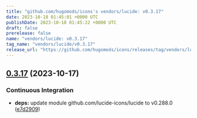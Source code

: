 ```yaml
---
title: "github.com/hugomods/icons's vendors/lucide: v0.3.17"
date: 2023-10-18 01:45:01 +0000 UTC
publishDate: 2023-10-18 01:45:22 +0000 UTC
draft: false
prerelease: false
name: "vendors/lucide: v0.3.17"
tag_name: "vendors/lucide/v0.3.17"
release_url: "https://github.com/hugomods/icons/releases/tag/vendors/lucide/v0.3.17"
---
```


## [0.3.17](https://github.com/hugomods/icons/compare/vendors/lucide/v0.3.16...vendors/lucide/v0.3.17) (2023-10-17)


### Continuous Integration

* **deps:** update module github.com/lucide-icons/lucide to v0.288.0 ([e7d2909](https://github.com/hugomods/icons/commit/e7d2909c8e4adc7a26ef5c25505d034f66561bba))
